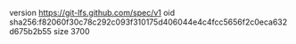 version https://git-lfs.github.com/spec/v1
oid sha256:f82060f30c78c292c093f310175d406044e4c4fcc5656f2c0eca632d675b2b55
size 3700
